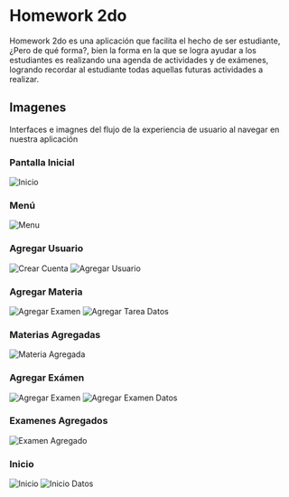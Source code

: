 # Homework 2do
Homework 2do es una aplicación que facilita el hecho de ser estudiante, ¿Pero de qué forma?, bien la forma en la que se logra ayudar a los estudiantes es realizando una agenda de actividades y de exámenes, logrando recordar al estudiante todas aquellas futuras actividades a realizar.

## Imagenes
Interfaces e imagnes del flujo de la experiencia de usuario al navegar en nuestra aplicación

### Pantalla Inicial
![Inicio](https://github.com/AllieMichell/Homework2do/blob/master/Images/Inicio.png)

### Menú
![Menu](https://github.com/AllieMichell/Homework2do/blob/master/Images/Menu.png)

### Agregar Usuario
![Crear Cuenta](https://github.com/AllieMichell/Homework2do/blob/master/Images/Crear_cuenta.png)    ![Agregar Usuario](https://github.com/AllieMichell/Homework2do/blob/master/Images/Usuario_agregado.png)

### Agregar Materia
![Agregar Examen](https://github.com/AllieMichell/Homework2do/blob/master/Images/Agregar_tarea.jpg)    ![Agregar Tarea Datos](https://github.com/AllieMichell/Homework2do/blob/master/Images/Agregar_tarea_form.png)

### Materias Agregadas
![Materia Agregada](https://github.com/AllieMichell/Homework2do/blob/master/Images/Matria_agregada.png)

### Agregar Exámen
![Agregar Examen](https://github.com/AllieMichell/Homework2do/blob/master/Images/Agregar_examen.png)    ![Agregar Examen Datos](https://github.com/AllieMichell/Homework2do/blob/master/Images/Agregar_examen_form.png)

### Examenes Agregados
![Examen Agregado](https://github.com/AllieMichell/Homework2do/blob/master/Images/Examen_agregado.png)

### Inicio
![Inicio](https://github.com/AllieMichell/Homework2do/blob/master/Images/Inicio_data.png)    ![Inicio Datos](https://github.com/AllieMichell/Homework2do/blob/master/Images/Menu_tareas.png)